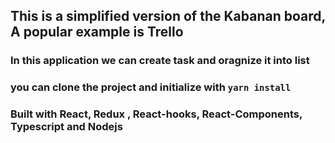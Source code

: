 ## This is a simplified version of the Kabanan board, A popular example is Trello

### In this application we can create  task and oragnize it into list

### you can clone the project and initialize with `yarn install` 

### Built with React, Redux , React-hooks, React-Components, Typescript and Nodejs